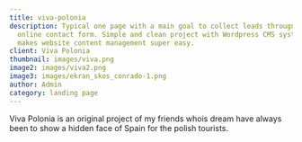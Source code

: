 ```yaml
---
title: viva-polonia
description: Typical one page with a main goal to collect leads througn an
  online contact form. Simple and clean project with Wordpress CMS system that
  makes website content management super easy.
client: Viva Polonia
thumbnail: images/viva.png
image2: images/viva2.png
image3: images/ekran_skos_conrado-1.png
author: Admin
category: landing page
---
```

Viva Polonia is an original project of my friends whois dream have always been to show a hidden face of Spain for the polish tourists.